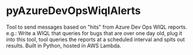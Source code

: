 # pyAzureDevOpsWiqlAlerts
Tool to send messages based on "hits" from Azure Dev Ops WIQL reports. e.g.: Write a WIQL that queries for bugs that are over one day old, plug it into this tool, tool queries the reports at a scheduled interval and spits out results. Built in Python, hosted in AWS Lambda.
